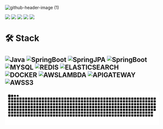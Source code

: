 ![github-header-image (1)](https://github.com/lastname-dev/lastname-dev/assets/81070080/ba445f2d-e44a-474e-b73a-c7f45eed7bd8)

<p >
<a href="https://velog.io/@ch0jm"><img src="http://img.shields.io/badge/-Velog-20c997?style=for-the-badge"></a>
<a href="https://dapper-banana-971.notion.site/Choi-Jong-Myung-9f42e548824940afa4916d919133b64a?pvs=4"><img src="https://img.shields.io/badge/Notion-000000?style=for-the-badge&logo=notion&logoColor=white"></a>
<a href="https://jongmyung.site"><img src="https://img.shields.io/badge/Portfolio-CCCCCC?style=for-the-badge&logo=About.me&logoColor=black"></a>
<a href="https://instagram.com/ch0jm"><img src="https://img.shields.io/badge/Instagram-E4405F?style=for-the-badge&logo=Instagram&logoColor=white"></a>
<a href="mailto:choejongmyeong97@gmail.com"><img src="https://img.shields.io/badge/Gmail-D14836?style=for-the-badge&logo=gmail&logoColor=white&link=mailto:choejongmyeong97@gmail.com"></a>
</p>

# 🛠 Stack
![Java](https://img.shields.io/badge/java-007396.svg?style=for-the-badge&logo=java&logoColor=white)
![SpringBoot](https://img.shields.io/badge/spring%20boot-%236DB33F.svg?style=for-the-badge&logo=springboot&logoColor=white)
![SpringJPA](https://img.shields.io/badge/spring%20JPA-%236DB33F.svg?style=for-the-badge&logo=springboot&logoColor=white)
![SpringBoot](https://img.shields.io/badge/spring%20security-%236DB33F.svg?style=for-the-badge&logo=springsecurity&logoColor=white)
</br>
![MYSQL](https://img.shields.io/badge/mysql-4479A1.svg?style=for-the-badge&logo=mysql&logoColor=white)
![REDIS](https://img.shields.io/badge/redis-DC382D.svg?style=for-the-badge&logo=redis&logoColor=white)
![ELASTICSEARCH](https://img.shields.io/badge/elasticsearch-005571.svg?style=for-the-badge&logo=elasticsearch&logoColor=white)
</br>
![DOCKER](https://img.shields.io/badge/docker-2496ED.svg?style=for-the-badge&logo=docker&logoColor=white)
![AWSLAMBDA](https://img.shields.io/badge/lambda-FF9900.svg?style=for-the-badge&logo=awslambda&logoColor=white)
![APIGATEWAY](https://img.shields.io/badge/apigateway-FF4F8B.svg?style=for-the-badge&logo=amazonapigateway&logoColor=white)
![AWSS3](https://img.shields.io/badge/S3-569A31.svg?style=for-the-badge&logo=amazons3&logoColor=white)
---
<img alt="github contribution grid snake animation" src="https://raw.githubusercontent.com/lastname-dev/lastname-dev/output/github-contribution-grid-snake.svg">
